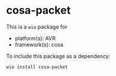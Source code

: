 # cosa-packet

This is a `wio` package for
- platform(s): AVR
- framework(s): cosa

To include this package as a dependency:

```bash
wio install cosa-packet
```
